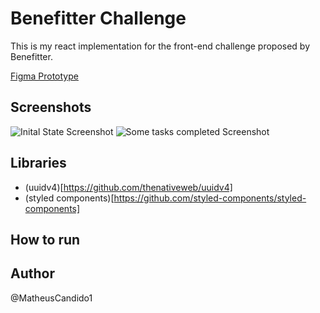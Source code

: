 # Benefitter Challenge

This is my react implementation for the front-end challenge proposed by Benefitter.

[Figma Prototype](https://www.figma.com/file/Z0S4nSoKXLfVNqVxPXokL7/test?node-id=42%3A27&t=QI207ZZuHU4irjRH-0)

## Screenshots
![Inital State Screenshot]()
![Some tasks completed Screenshot]()

## Libraries
- (uuidv4)[https://github.com/thenativeweb/uuidv4]
- (styled components)[https://github.com/styled-components/styled-components]

## How to run


## Author
@MatheusCandido1